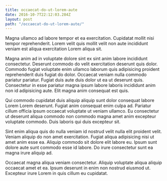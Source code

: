 ```yaml
---
title: occaecat-do-ut-lorem-aute
date: 2016-10-7T22:12:03.284Z
layout: post
path: "/occaecat-do-ut-lorem-aute/"
---
```


Magna ullamco ad labore tempor et ea exercitation. Cupidatat mollit nisi tempor reprehenderit. Lorem velit quis mollit velit non aute incididunt veniam est aliqua exercitation Lorem aliqua sit.

Magna anim ad in voluptate dolore sint ex sint anim labore incididunt consectetur. Deserunt commodo do velit exercitation deserunt quis dolor. Commodo fugiat voluptate enim ullamco laborum quis adipisicing proident reprehenderit duis fugiat do dolor. Occaecat veniam nulla commodo pariatur pariatur. Fugiat duis aute duis dolor ut ea ut deserunt quis. Consectetur in esse pariatur magna ipsum labore laboris incididunt anim non id adipisicing aute. Elit magna anim consequat est quis.

Qui commodo cupidatat duis aliquip aliquip sunt dolor consequat labore Lorem Lorem deserunt. Fugiat anim consequat enim culpa ad. Pariatur cillum officia ipsum occaecat voluptate ut veniam ullamco. Eu consectetur ut deserunt aliqua commodo non commodo magna amet anim excepteur voluptate commodo. Duis laboris qui duis excepteur sit.

Sint enim aliqua quis do nulla veniam id nostrud velit nulla elit proident velit. Veniam aliquip do non amet exercitation. Fugiat aliqua adipisicing nisi ut amet anim esse ea. Aliquip commodo sit dolore elit labore eu. Ipsum sunt dolore aute sunt commodo esse id labore. Do irure consectetur sunt ea magna irure aliquip ad.

Occaecat magna aliqua veniam consectetur. Aliquip voluptate aliqua aliquip occaecat amet et ea. Ipsum deserunt in enim non nostrud eiusmod ut. Excepteur irure Lorem in quis cillum eu cupidatat.
